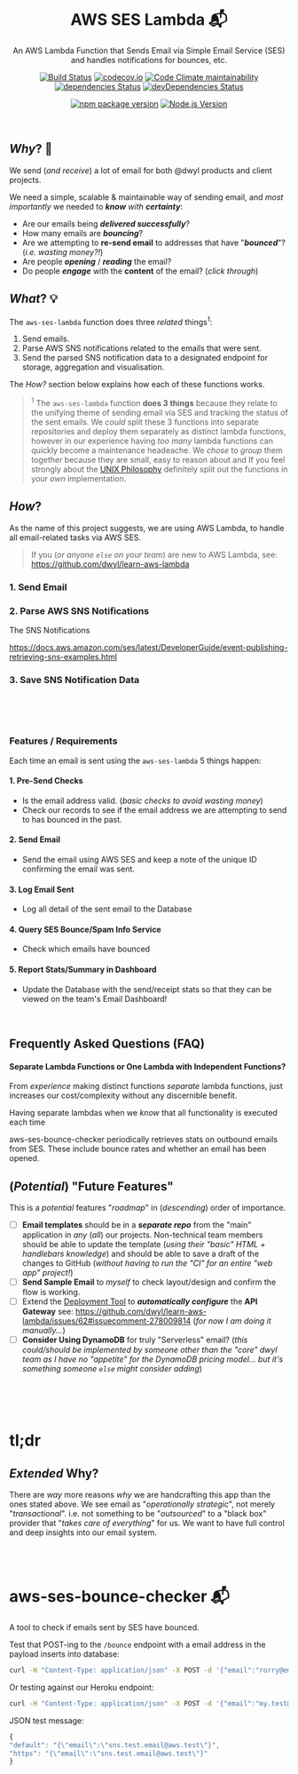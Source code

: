 <div align="center">

# AWS SES Lambda 📬

An AWS Lambda Function that Sends Email
via Simple Email Service (SES)
and handles notifications for bounces, etc.


[![Build Status](https://img.shields.io/travis/dwyl/aws-ses-lambda/master.svg?style=flat-square)](https://travis-ci.org/dwyl/aws-ses-lambda)
[![codecov.io](https://img.shields.io/codecov/c/github/dwyl/aws-ses-lambda/master.svg?style=flat-square)](http://codecov.io/github/dwyl/aws-ses-lambda?branch=master)
[![Code Climate maintainability](https://img.shields.io/codeclimate/maintainability/dwyl/aws-ses-lambda?color=brightgreen&style=flat-square)](https://codeclimate.com/github/dwyl/aws-ses-lambda)
[![dependencies Status](https://david-dm.org/dwyl/aws-ses-lambda/status.svg?style=flat-square)](https://david-dm.org/dwyl/aws-ses-lambda)
[![devDependencies Status](https://david-dm.org/dwyl/aws-ses-lambda/dev-status.svg?style=flat-square)](https://david-dm.org/dwyl/aws-ses-lambda?type=dev)
<!-- [![HitCount](http://hits.dwyl.com/dwyl/aws-ses-lambda.svg)](http://hits.dwyl.com/dwyl/aws-ses-lambda) -->
[![npm package version](https://img.shields.io/npm/v/aws-ses-lambda.svg?color=brightgreen&style=flat-square)](https://www.npmjs.com/package/dpl)
[![Node.js Version](https://img.shields.io/node/v/aws-ses-lambda.svg?style=flat-square "Only Node.js v12 LTS supported")](http://nodejs.org/download/)


</div>
<br />

## _Why_? 🤷

We send (_and receive_) a lot of email
for both @dwyl products
and client projects.

We need a simple, scalable & maintainable way of sending email,
and _most importantly_ we needed to _**know** with **certainty**_:

+ Are our emails being ***delivered successfully***?
+ How many emails are ***bouncing***?
+ Are we attempting to **re-send email** to addresses that have "***bounced***"?
(_i.e. wasting money?!_)
+ Are people ***opening*** / ***reading*** the email?
+ Do people ***engage*** with the **content** of the email? (_click through_)



## _What_? 💡

The `aws-ses-lambda` function does three _related_ things<sup>1</sup>:

1. Send emails.
2. Parse AWS SNS notifications related to the emails that were sent.
3. Send the parsed SNS notification data
to a designated endpoint for storage, aggregation and visualisation.

The _How?_ section below explains
how each of these functions works.


> <sup>1</sup> The `aws-ses-lambda` function **does 3 things**
because they relate to the unifying theme of
sending email via SES and tracking the status of the sent emails.
We _could_ split these 3 functions into separate repositories
and deploy them separately as distinct lambda functions,
however in our experience having _too many_ lambda functions
can quickly become a maintenance headeache.
We _chose_ to _group_ them together
because they are small, easy to reason about
and
If you feel strongly about the
[UNIX Philosophy](https://en.wikipedia.org/wiki/Unix_philosophy#Do_One_Thing_and_Do_It_Well)
definitely split out the functions in your _own_ implementation.


## _How_?

As the name of this project suggests, we are using AWS Lambda,
to handle all email-related tasks via AWS SES.

> If you (_or anyone `else` on your team_) are new to AWS Lambda,
see: https://github.com/dwyl/learn-aws-lambda



### 1. Send Email





### 2. Parse AWS SNS Notifications

The SNS Notifications


https://docs.aws.amazon.com/ses/latest/DeveloperGuide/event-publishing-retrieving-sns-examples.html



### 3. Save SNS Notification Data














<br /> <br /> <br />












### Features / Requirements

Each time an email is sent using the `aws-ses-lambda` 5 things happen:

#### 1. Pre-Send Checks

+ Is the email address valid. (_basic checks to avoid wasting money_)
+ Check our records to see if the email address we are attempting to
send to has bounced in the past.

#### 2. Send Email

+ Send the email using AWS SES and keep a note of the unique ID confirming the email was sent.

#### 3. Log Email Sent

+ Log all detail of the sent email to the Database

#### 4. Query SES Bounce/Spam Info Service

+ Check which emails have bounced

#### 5. Report Stats/Summary in Dashboard

+ Update the Database with the send/receipt stats
so that they can be viewed on the team's Email Dashboard!

<br />

## Frequently Asked Questions (FAQ)

#### Separate Lambda Functions or One Lambda with Independent Functions?

From _experience_ making distinct functions _separate_ lambda functions,
just increases our cost/complexity without any discernible benefit.

Having separate lambdas when we _know_ that all functionality is executed
each time

aws-ses-bounce-checker periodically retrieves stats on outbound emails from SES.
These include bounce rates and whether an email has been opened.








## (_Potential_) "Future Features"

This is a _potential_ features "_roadmap_" in (_descending_) order of importance.

+ [ ] **Email templates** should be in a ***separate repo***
from the "main" application in _any_ (_all_) our projects.
Non-technical team members should be able
to update the template (_using their "basic" HTML + handlebars knowledge_)
and should be able to save a draft of the changes to GitHub
(_without having to run the "CI" for an entire "web app" project!_)
+ [ ] **Send Sample Email** to _myself_ to check layout/design and confirm
the flow is working.
+ [ ] Extend the [Deployment Tool](https://www.npmjs.com/package/dpl)
to ***automatically configure*** the **API Gateway**
see: https://github.com/dwyl/learn-aws-lambda/issues/62#issuecomment-278009814
(_for now I am doing it manually..._)
+ [ ] **Consider Using DynamoDB** for truly "Serverless" email?
(_this could/should be implemented by someone other than the "core" dwyl team
as I have no "appetite" for the DynamoDB pricing model... but it's something
someone `else` might consider adding_)

<br /> <br /> <br />

# tl;dr

## _Extended_ Why?

There are _way_ more reasons
_why_ we are handcrafting this app
than the ones stated above.
We see email as "_operationally strategic_",
not merely "_transactional_".
i.e. not something to be "_outsourced_"
to a "black box" provider that "_takes care of everything_" for us.
We want to have full control and deep insights into our email system.



<br /><br />


# aws-ses-bounce-checker :mailbox_with_mail:
A tool to check if emails sent by SES have bounced.

Test that POST-ing to the `/bounce` endpoint with a email address
in the payload inserts into database:

```sh
curl -H "Content-Type: application/json" -X POST -d '{"email":"rorry@email.net"}' http://localhost:8000/bounce
```

Or testing against our Heroku endpoint:
```sh
curl -H "Content-Type: application/json" -X POST -d '{"email":"my.test@email.net"}' https://aws-ses-bounce.herokuapp.com/bounce
```


JSON test message:
```js
{
"default": "{\"email\":\"sns.test.email@aws.test\"}",
"https": "{\"email\":\"sns.test.email@aws.test\"}"
}
```
